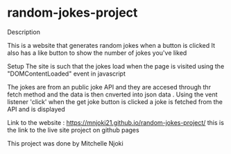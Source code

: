 # random-jokes-project

Description

This is a website that generates random jokes when a button is clicked 
It also has a like button to show the number of jokes you've liked 


Setup
The site is such that the jokes load when the page is visited using the "DOMContentLoaded" event in javascript 

The jokes are from an public joke API and they are accesed through thr fetch method and the data is then cnverted into json data .
Using the vent listener 'click' when the get joke button is clicked a joke is fetched from the API and is displayed


Link to the website : https://mnjoki21.github.io/random-jokes-project/ 
this is the link to the live site project on github pages 


This project was done by Mitchelle Njoki 



